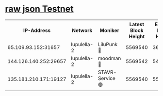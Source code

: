 [raw json Testnet](https://rpc-check.jaclalt.stavr.tech/jaclalt/rpc-jaclalt-result.json)
=

<table><tr><th>IP-Address</th><th>Network</th><th>Moniker</th><th>Latest Block Height</th><th>Earliest Block Height</th><th>Catching Up</th><th>Voting Power</th><th>Scan Time</th></tr><tr><td>65.109.93.152:31657</td><td>lupulella-2</td><td>LiluPunk 🔴</td><td>5569540</td><td>3688866</td><td>False</td><td>685033</td><td>2023-12-04T22:17:10.257455232UTC</td></tr><tr><td>144.126.140.252:29657</td><td>lupulella-2</td><td>moodman 🔴</td><td>5569542</td><td>5469541</td><td>False</td><td>769094</td><td>2023-12-04T22:17:17.233531432UTC</td></tr><tr><td>135.181.210.171:19127</td><td>lupulella-2</td><td>STAVR-Service 🟢</td><td>5569540</td><td>5569201</td><td>False</td><td>0</td><td>2023-12-04T22:17:09.912972299UTC</td></tr></table>
